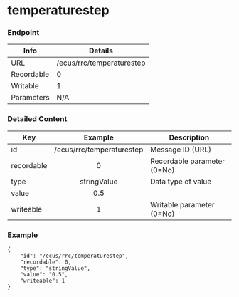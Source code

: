 # temperaturestep



### Endpoint

| Info  | Details |
| ------------- | ------------- |
| URL   | /ecus/rrc/temperaturestep   |
| Recordable   | 0   |
| Writable   | 1   |
| Parameters  | N/A  |

### Detailed Content

|  Key  | Example | Description |
| ------------- | :------: | ------------------------------ |
|  id | /ecus/rrc/temperaturestep | Message ID (URL) |
|  recordable | 0 | Recordable parameter (0=No) |
|  type | stringValue | Data type of value |
|  value | 0.5 |  |
|  writeable | 1 | Writable parameter (0=No) |



### Example
```
{
    "id": "/ecus/rrc/temperaturestep",
    "recordable": 0,
    "type": "stringValue",
    "value": "0.5",
    "writeable": 1
}
```
